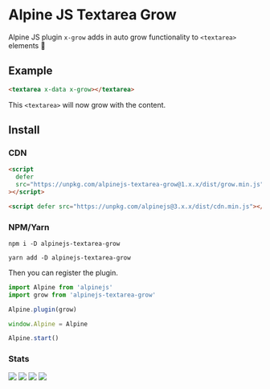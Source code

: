 # Alpine JS Textarea Grow

Alpine JS plugin `x-grow` adds in auto grow functionality to `<textarea>`
elements 🌳

## Example

```html
<textarea x-data x-grow></textarea>
```

This `<textarea>` will now grow with the content.

## Install

### CDN

```html
<script
  defer
  src="https://unpkg.com/alpinejs-textarea-grow@1.x.x/dist/grow.min.js"
></script>

<script defer src="https://unpkg.com/alpinejs@3.x.x/dist/cdn.min.js"></script>
```

### NPM/Yarn

```shell
npm i -D alpinejs-textarea-grow

yarn add -D alpinejs-textarea-grow
```

Then you can register the plugin.

```js
import Alpine from 'alpinejs'
import grow from 'alpinejs-textarea-grow'

Alpine.plugin(grow)

window.Alpine = Alpine

Alpine.start()
```

### Stats

![](https://img.shields.io/bundlephobia/min/alpinejs-textarea-grow)
![](https://img.shields.io/npm/v/alpinejs-textarea-grow)
![](https://img.shields.io/npm/dt/alpinejs-textarea-grow)
![](https://img.shields.io/github/license/markmead/alpinejs-textarea-autogrow)
